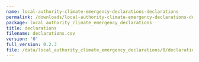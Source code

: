 ```yaml
---
name: local-authority-climate-emergency-declarations-declarations
permalink: /downloads/local-authority-climate-emergency-declarations-declarations/0
package: local_authority_climate_emergency_declarations
title: declarations
filename: declarations.csv
version: '0'
full_version: 0.2.3
file: /data/local_authority_climate_emergency_declarations/0/declarations.csv
---
```

